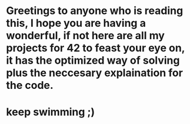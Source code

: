 # Greetings to anyone who is reading this, I hope you are having a wonderful, if not here are all my projects for 42 to feast your eye on, it has the optimized way of solving plus the neccesary explaination for the code.
# keep swimming ;)
